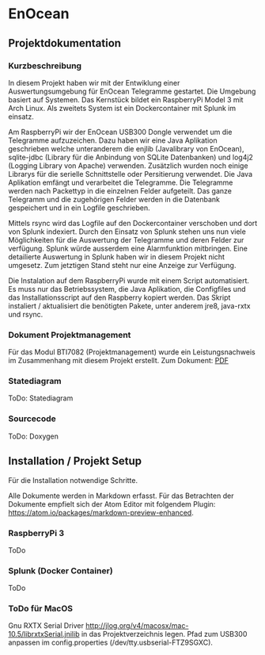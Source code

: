 # EnOcean

## Projektdokumentation

### Kurzbeschreibung
In diesem Projekt haben wir mit der Entwiklung einer Auswertungsumgebung für EnOcean Telegramme gestartet. Die Umgebung basiert auf Systemen. Das Kernstück bildet ein RaspberryPi Model 3 mit Arch Linux. Als zweitets System ist ein Dockercontainer mit Splunk im einsatz.

Am RaspberryPi wir der EnOcean USB300 Dongle verwendet um die Telegramme aufzuzeichen. Dazu haben wir eine Java Aplikation geschrieben welche unteranderem die enjlib (Javalibrary von EnOcean), sqlite-jdbc (Library für die Anbindung von SQLite Datenbanken) und log4j2 (Logging Library von Apache) verwenden. Zusätzlich wurden noch einige Librarys für die serielle Schnittstelle oder Persitierung verwendet. Die Java Aplikation emfängt und verarbeitet die Telegramme. Die Telegramme werden nach Packettyp in die einzelnen Felder aufgeteilt. Das ganze Telegramm und die zugehörigen Felder werden in die Datenbank gespeichert und in ein Logfile geschrieben.

Mittels rsync wird das Logfile auf den Dockercontainer verschoben und dort von Splunk indexiert. Durch den Einsatz von Splunk stehen uns nun viele Möglichkeiten für die Auswertung der Telegramme und deren Felder zur verfügung. Splunk würde ausserdem eine Alarmfunktion mitbringen. Eine detailierte Auswertung in Splunk haben wir in diesem Projekt nicht umgesetz. Zum jetztigen Stand steht nur eine Anzeige zur Verfügung.

Die Instalation auf dem RaspberryPi wurde mit einem Script automatisiert. Es muss nur das Betriebssystem, die Java Aplikation, die Configfiles und das Installationsscript auf den Raspberry kopiert werden. Das Skript instaliert / aktualisiert die benötigten Pakete, unter anderem jre8, java-rxtx und rsync.

### Dokument Projektmanagement
Für das Modul BTI7082 (Projektmanagement) wurde ein Leistungsnachweis im Zusammenhang mit diesem Projekt erstellt.
Zum Dokument: [PDF](/documentation/abgabe_projektmanagement.pdf)

### Statediagram
ToDo: Statediagram

### Sourcecode
ToDo: Doxygen


## Installation / Projekt Setup
Für die Installation notwendige Schritte.

Alle Dokumente werden in Markdown erfasst. Für das Betrachten der Dokumente empfielt sich der Atom Editor mit folgendem Plugin: https://atom.io/packages/markdown-preview-enhanced.

### RaspberryPi 3
ToDo

### Splunk (Docker Container)
ToDo

### ToDo für MacOS

Gnu RXTX Serial Driver http://jlog.org/v4/macosx/mac-10.5/librxtxSerial.jnilib in das Projektverzeichnis legen.
Pfad zum USB300 anpassen im config.properties (/dev/tty.usbserial-FTZ9SGXC).

